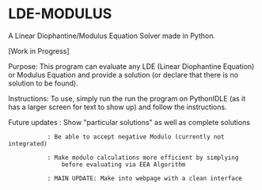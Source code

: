 # LDE-MODULUS
A Linear Diophantine/Modulus Equation Solver made in Python. 

[Work in Progress]

Purpose:
This program can evaluate any LDE (Linear Diophantine Equation)
or Modulus Equation and provide a solution (or declare that
there is no solution to be found). 

Instructions:
To use, simply run the run the program on PythonIDLE (as it has a larger 
screen for text to show up) and follow the instructions.

Future updates : Show "particular solutions" as well as complete solutions
               
               : Be able to accept negative Modulo (currently not integrated)
               
               : Make modulo calculations more efficient by simplying
                   before evaluating via EEA Algorithm
              
               : MAIN UPDATE: Make into webpage with a clean interface
